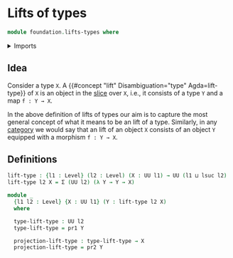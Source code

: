 # Lifts of types

```agda
module foundation.lifts-types where
```

<details><summary>Imports</summary>

```agda
open import foundation.dependent-pair-types
open import foundation.universe-levels
```

</details>

## Idea

Consider a type `X`. A {{#concept "lift" Disambiguation="type" Agda=lift-type}}
of `X` is an object in the [slice](foundation.slice.md) over `X`, i.e., it consists of a type
`Y` and a map `f : Y → X`.

In the above definition of lifts of types our aim is to capture the most general
concept of what it means to be an lift of a type. Similarly, in any
[category](category-theory.categories.md) we would say that an lift of an object
`X` consists of an object `Y` equipped with a morphism `f : Y → X`.

## Definitions

```agda
lift-type : {l1 : Level} (l2 : Level) (X : UU l1) → UU (l1 ⊔ lsuc l2)
lift-type l2 X = Σ (UU l2) (λ Y → Y → X)

module _
  {l1 l2 : Level} {X : UU l1} (Y : lift-type l2 X)
  where

  type-lift-type : UU l2
  type-lift-type = pr1 Y

  projection-lift-type : type-lift-type → X
  projection-lift-type = pr2 Y
```
